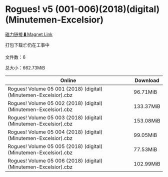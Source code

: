 # Rogues! v5 (001-006)(2018)(digital)(Minutemen-Excelsior)

[磁力链接⬇Magnet Link](magnet:?xt=urn:btih:91a82051976c6b595811340eddd2817887ea3f8d&dn=Rogues%21%20v5%20%28001-006%29%282018%29%28digital%29%28Minutemen-Excelsior%29)

打包下载📦仍在工事中

文件数：6

总大小：662.73MiB

Online | Download
--- | ---
Rogues! Volume 05 001 (2018) (digital) (Minutemen-Excelsior).cbz | 96.71MiB
Rogues! Volume 05 002 (2018) (digital) (Minutemen-Excelsior).cbz | 133.37MiB
Rogues! Volume 05 003 (2018) (digital) (Minutemen-Excelsior).cbz | 153.08MiB
Rogues! Volume 05 004 (2018) (digital) (Minutemen-Excelsior).cbz | 99.05MiB
Rogues! Volume 05 005 (2018) (digital) (Minutemen-Excelsior).cbz | 77.53MiB
Rogues! Volume 05 006 (2018) (digital) (Minutemen-Excelsior).cbz | 102.99MiB